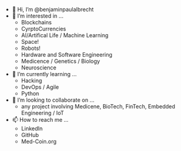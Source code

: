 - 👋 Hi, I’m @benjaminpaulalbrecht
- 👀 I’m interested in ...
  - Blockchains 
  - CyrptoCurrencies
  - AI/Artifical Life / Machine Learning
  - Space! 
  - Robots!
  - Hardware and Software Engineering
  - Medicence / Genetics / Biology
  - Neuroscience 
- 🌱 I’m currently learning ...
  - Hacking 
  - DevOps / Agile
  - Python
- 💞️ I’m looking to collaborate on ...
  - any project involving Medicene, BioTech, FinTech, Embedded Engineering / IoT  
- 📫 How to reach me ...
  - LinkedIn 
  - GitHub
  - Med-Coin.org 

<!---
benjaminpaulalbrecht/benjaminpaulalbrecht is a ✨ special ✨ repository because its `README.md` (this file) appears on your GitHub profile.
You can click the Preview link to take a look at your changes.
--->
